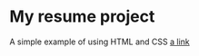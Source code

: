 # My resume project
A simple example of using HTML and CSS
[a link](https://igordzyubich.github.io/my-resume-project/)